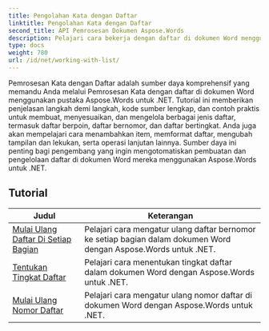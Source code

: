 ```yaml
---
title: Pengolahan Kata dengan Daftar
linktitle: Pengolahan Kata dengan Daftar
second_title: API Pemrosesan Dokumen Aspose.Words
description: Pelajari cara bekerja dengan daftar di dokumen Word menggunakan Aspose.Words untuk .NET. Tutorial terperinci dengan contoh kode.
type: docs
weight: 780
url: /id/net/working-with-list/
---
```


Pemrosesan Kata dengan Daftar adalah sumber daya komprehensif yang memandu Anda melalui Pemrosesan Kata dengan daftar di dokumen Word menggunakan pustaka Aspose.Words untuk .NET. Tutorial ini memberikan penjelasan langkah demi langkah, kode sumber lengkap, dan contoh praktis untuk membuat, menyesuaikan, dan mengelola berbagai jenis daftar, termasuk daftar berpoin, daftar bernomor, dan daftar bertingkat. Anda juga akan mempelajari cara menambahkan item, memformat daftar, mengubah tampilan dan lekukan, serta operasi lanjutan lainnya. Sumber daya ini penting bagi pengembang yang ingin mengotomatiskan pembuatan dan pengelolaan daftar di dokumen Word mereka menggunakan Aspose.Words untuk .NET.

 ## Tutorial
| Judul | Keterangan |
| --- | --- |
| [Mulai Ulang Daftar Di Setiap Bagian](./restart-list-at-each-section/)  | Pelajari cara mengatur ulang daftar bernomor ke setiap bagian dalam dokumen Word dengan Aspose.Words untuk .NET. |
| [Tentukan Tingkat Daftar](./specify-list-level/) | Pelajari cara menentukan tingkat daftar dalam dokumen Word dengan Aspose.Words untuk .NET. |
| [Mulai Ulang Nomor Daftar](./restart-list-number/) | Pelajari cara mengatur ulang nomor daftar di dokumen Word dengan Aspose.Words untuk .NET. |